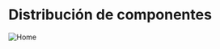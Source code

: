 # Distribución de componentes
![Home](https://user-images.githubusercontent.com/89430217/143321838-59a972b5-b79e-4ad2-a5ee-4108309f984e.png)
